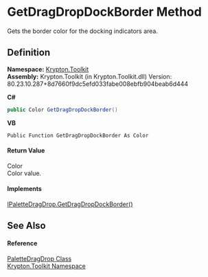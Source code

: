 # GetDragDropDockBorder Method


Gets the border color for the docking indicators area.



## Definition
**Namespace:** <a href="79d2eac2-21f4-54ff-7552-b20c33c30600.md">Krypton.Toolkit</a>  
**Assembly:** Krypton.Toolkit (in Krypton.Toolkit.dll) Version: 80.23.10.287+8d7660f9dc5efd033fabe008ebfb904beab6d444

**C#**
``` C#
public Color GetDragDropDockBorder()
```
**VB**
``` VB
Public Function GetDragDropDockBorder As Color
```



#### Return Value
Color  
Color value.

#### Implements
<a href="5c6f9a2b-481c-391b-969a-fddb6aa68c51.md">IPaletteDragDrop.GetDragDropDockBorder()</a>  


## See Also


#### Reference
<a href="dd30f027-b08b-0661-dad5-b21cc4950dbd.md">PaletteDragDrop Class</a>  
<a href="79d2eac2-21f4-54ff-7552-b20c33c30600.md">Krypton.Toolkit Namespace</a>  
